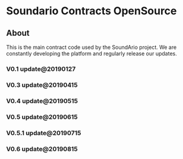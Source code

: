 # Soundario Contracts OpenSource

## About

This is the main contract code used by the SoundArio project. We are constantly developing the platform and regularly release our updates.

### V0.1 update@20190127

### V0.3 update@20190415

### V0.4 update@20190515

### V0.5 update@20190615

### V0.5.1 update@20190715

### V0.6 update@20190815